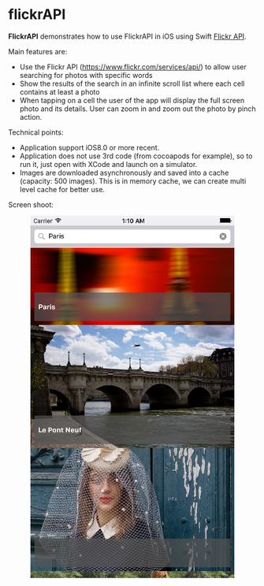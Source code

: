 # flickrAPI

**FlickrAPI** demonstrates how to use FlickrAPI in iOS using Swift  [Flickr API](https://www.flickr.com/services/api).

Main features are:
- Use the Flickr API (https://www.flickr.com/services/api/) to allow user searching for photos with specific words
- Show the results of the search in an infinite scroll list where each cell contains at least a photo
- When tapping on a cell the user of the app will display the full screen photo and its details. User can zoom in and zoom out the photo by pinch action.

Technical points:
- Application support iOS8.0 or more recent.
- Application does not use 3rd code (from cocoapods for example), so to run it, just open with XCode and launch on a simulator.
- Images are downloaded asynchronously and saved into a cache (capacity: 500 images). This is in memory cache, we can create multi level cache for better use.

Screen shoot:
<p align="center"><img src="screenshot.png"></p>
